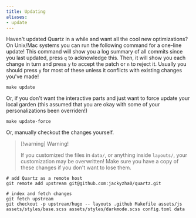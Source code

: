 ```yaml
---
title: Updating
aliases:
- update
---
```


Haven't updated Quartz in a while and want all the cool new optimizations? On Unix/Mac systems you can run the following command for a one-line update! This command will show you a log summary of all commits since you last updated, press `q` to acknowledge this. Then, it will show you each change in turn and press `y` to accept the patch or `n` to reject it. Usually you should press `y` for most of these unless it conflicts with existing changes you've made! 

````shell
make update
````

Or, if you don't want the interactive parts and just want to force update your local garden (this assumed that you are okay with some of your personalizations been overriden!)

````shell
make update-force
````

Or, manually checkout the changes yourself.

 > 
 > \[!warning\] Warning!
 > 
 > If you customized the files in `data/`, or anything inside `layouts/`, your customization may be overwritten!
 > Make sure you have a copy of these changes if you don't want to lose them.

````shell
# add Quartz as a remote host
git remote add upstream git@github.com:jackyzha0/quartz.git

# index and fetch changes
git fetch upstream
git checkout -p upstream/hugo -- layouts .github Makefile assets/js assets/styles/base.scss assets/styles/darkmode.scss config.toml data 
````

